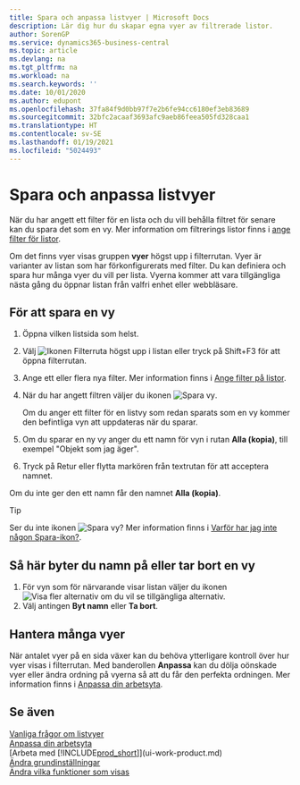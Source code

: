 ```yaml
---
title: Spara och anpassa listvyer | Microsoft Docs
description: Lär dig hur du skapar egna vyer av filtrerade listor.
author: SorenGP
ms.service: dynamics365-business-central
ms.topic: article
ms.devlang: na
ms.tgt_pltfrm: na
ms.workload: na
ms.search.keywords: ''
ms.date: 10/01/2020
ms.author: edupont
ms.openlocfilehash: 37fa84f9d0bb97f7e2b6fe94cc6180ef3eb83689
ms.sourcegitcommit: 32bfc2acaaf3693afc9aeb86feea505fd328caa1
ms.translationtype: HT
ms.contentlocale: sv-SE
ms.lasthandoff: 01/19/2021
ms.locfileid: "5024493"
---
```

# <a name="save-and-personalize-list-views"></a>Spara och anpassa listvyer
När du har angett ett filter för en lista och du vill behålla filtret för senare kan du spara det som en vy. Mer information om filtrerings listor finns i [ange filter för listor](ui-enter-criteria-filters.md#setting-filters-on-lists).

Om det finns vyer visas gruppen **vyer** högst upp i filterrutan. Vyer är varianter av listan som har förkonfigurerats med filter. Du kan definiera och spara hur många vyer du vill per lista. Vyerna kommer att vara tillgängliga nästa gång du öppnar listan från valfri enhet eller webbläsare.

## <a name="to-save-a-view"></a>För att spara en vy
1. Öppna vilken listsida som helst.
2. Välj ![Ikonen Filterruta](media/open-filter-pane-icon.png "Filterrutaikon") högst upp i listan eller tryck på Shift+F3 för att öppna filterrutan.
3. Ange ett eller flera nya filter. Mer information finns i [Ange filter på listor](ui-enter-criteria-filters.md#setting-filters-on-lists).
4. När du har angett filtren väljer du ikonen ![Spara vy](media/save_view_icon.png "Spara vy").

    Om du anger ett filter för en listvy som redan sparats som en vy kommer den befintliga vyn att uppdateras när du sparar.
5. Om du sparar en ny vy anger du ett namn för vyn i rutan **Alla (kopia)**, till exempel "Objekt som jag äger".
6. Tryck på Retur eller flytta markören från textrutan för att acceptera namnet.

Om du inte ger den ett namn får den namnet **Alla (kopia)**.

> [!TIP]
> Ser du inte ikonen ![Spara vy](media/save_view_icon.png "Spara vy")? Mer information finns i [Varför har jag inte någon Spara-ikon?](ui-views-faq.md#save).

## <a name="to-rename-or-remove-a-view"></a>Så här byter du namn på eller tar bort en vy
1. För vyn som för närvarande visar listan väljer du ikonen ![Visa fler alternativ](media/show-more-options-icon.png "Visa fler alternativ") om du vil se tillgängliga alternativ.
2. Välj antingen **Byt namn** eller **Ta bort**.

## <a name="managing-many-views"></a>Hantera många vyer
När antalet vyer på en sida växer kan du behöva ytterligare kontroll över hur vyer visas i filterrutan. Med banderollen **Anpassa** kan du dölja oönskade vyer eller ändra ordning på vyerna så att du får den perfekta ordningen. Mer information finns i [Anpassa din arbetsyta](ui-personalization-user.md).

## <a name="see-also"></a>Se även
[Vanliga frågor om listvyer](ui-views-faq.md)  
[Anpassa din arbetsyta](ui-personalization-user.md)    
[Arbeta med [!INCLUDE[prod_short](includes/prod_short.md)]](ui-work-product.md)    
[Ändra grundinställningar](ui-change-basic-settings.md)  
[Ändra vilka funktioner som visas](ui-experiences.md)  
